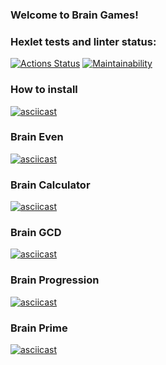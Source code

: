 ### Welcome to Brain Games!
### Hexlet tests and linter status:
[![Actions Status](https://github.com/Arcodile/python-project-49/workflows/hexlet-check/badge.svg)](https://github.com/Arcodile/python-project-49/actions)
[![Maintainability](https://api.codeclimate.com/v1/badges/a30c06db301f87cdc3df/maintainability)](https://codeclimate.com/github/Arcodile/python-project-49/maintainability)
### How to install
[![asciicast](https://asciinema.org/a/NXlVmMaD2I4YCnBqCsFGQWJQA.svg)](https://asciinema.org/a/NXlVmMaD2I4YCnBqCsFGQWJQA)
### Brain Even
[![asciicast](https://asciinema.org/a/yCzWlxuIzVQCkezoSvuAniUbV.svg)](https://asciinema.org/a/yCzWlxuIzVQCkezoSvuAniUbV)
### Brain Calculator
[![asciicast](https://asciinema.org/a/RIjDW887FT9FIQjZ93PBuz2nh.svg)](https://asciinema.org/a/RIjDW887FT9FIQjZ93PBuz2nh)
### Brain GCD
[![asciicast](https://asciinema.org/a/7D5PkBfruKnhSNt3ZRKC3tQCM.svg)](https://asciinema.org/a/7D5PkBfruKnhSNt3ZRKC3tQCM)
### Brain Progression
[![asciicast](https://asciinema.org/a/qsOr8tPBZpAeeAqe1SCdJjx34.svg)](https://asciinema.org/a/qsOr8tPBZpAeeAqe1SCdJjx34)
### Brain Prime
[![asciicast](https://asciinema.org/a/FdOSktVafuYtsD7SMpTrEYsIL.svg)](https://asciinema.org/a/FdOSktVafuYtsD7SMpTrEYsIL)
